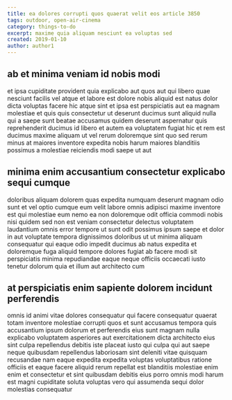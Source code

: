 ```yaml
---
title: ea dolores corrupti quos quaerat velit eos article 3850
tags: outdoor, open-air-cinema
category: things-to-do
excerpt: maxime quia aliquam nesciunt ea voluptas sed
created: 2019-01-10
author: author1
---
```


## ab et minima veniam id nobis modi

et ipsa cupiditate provident quia explicabo aut quos aut qui libero quae nesciunt facilis vel atque et labore est dolore nobis aliquid est natus dolor dicta voluptas facere hic atque sint et ipsa est perspiciatis aut ea magnam molestiae et quis quis consectetur ut deserunt ducimus sunt aliquid nulla qui a saepe sunt beatae accusamus quidem deserunt aspernatur quis reprehenderit ducimus id libero et autem ea voluptatem fugiat hic et rem est ducimus maxime aliquam ut vel rerum doloremque sint quo sed rerum minus at maiores inventore expedita nobis harum maiores blanditiis possimus a molestiae reiciendis modi saepe ut aut

## minima enim accusantium consectetur explicabo sequi cumque

doloribus aliquam dolorem quas expedita numquam deserunt magnam odio sunt et vel optio cumque eum velit labore omnis adipisci maxime inventore est qui molestiae eum nemo ea non doloremque odit officia commodi nobis nisi quidem sed non est veniam consectetur delectus voluptatem laudantium omnis error tempore ut sunt odit possimus ipsum saepe et dolor in aut voluptate tempora dignissimos doloribus ut ut minima aliquam consequatur qui eaque odio impedit ducimus ab natus expedita et doloremque fuga aliquid tempore dolores fugiat ab facere modi sit perspiciatis minima repudiandae eaque neque officiis occaecati iusto tenetur dolorum quia et illum aut architecto cum

## at perspiciatis enim sapiente dolorem incidunt perferendis

omnis id animi vitae dolores consequatur qui facere consequatur quaerat totam inventore molestiae corrupti quos et sunt accusamus tempora quis accusantium ipsum dolorum et perferendis eius sunt magnam nulla explicabo voluptatem asperiores aut exercitationem dicta architecto eius sint culpa repellendus debitis iste placeat iusto qui culpa qui aut saepe neque quibusdam repellendus laboriosam sint deleniti vitae quisquam recusandae nam eaque expedita expedita voluptas voluptatibus ratione officiis et eaque facere aliquid rerum repellat est blanditiis molestiae enim enim et consectetur et sint quibusdam debitis eius porro omnis modi harum est magni cupiditate soluta voluptas vero qui assumenda sequi dolor molestias consequatur
